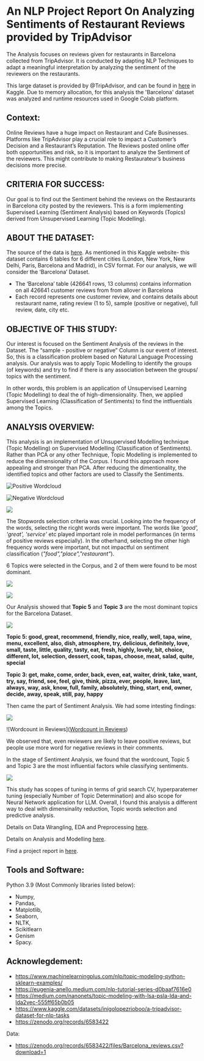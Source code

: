 # An NLP Project Report On Analyzing Sentiments of Restaurant Reviews provided by TripAdvisor

The Analysis focuses  on reviews given for restaurants in Barcelona collected from TripAdvisor. It is conducted by adapting NLP Techniques to adapt a meaningful interpretation by analyzing the sentiment of the reviewers on the restaurants.

This large dataset is provided by @TripAdvisor, and can be found in [here](https://www.kaggle.com/datasets/inigolopezrioboo/a-tripadvisor-dataset-for-nlp-tasks) in Kaggle. Due to memory allocation, for this analysis the 'Barcelona' dataset was analyzed and runtime resources used in Google Colab platform.

## Context:
Online Reviews have a huge impact on Restaurant and Cafe Businesses. Platforms like TripAdvisor play a crucial role to impact a Customer’s Decision and a Restaurant’s Reputation. The Reviews posted online offer both opportunities and risk, so it is important to analyze the Sentiment of the reviewers. This might contribute to making Restaurateur’s business decisions more precise.

## CRITERIA FOR SUCCESS:
Our goal is to find out the Sentiment behind the reviews on the Restaurants in Barcelona city posted by the reviewers. This is a form implementing Supervised Learning (Sentiment Analysis) based on Keywords (Topics) derived from Unsupervised Learning (Topic Modelling).

## ABOUT THE DATASET:
The source of the data is [here](https://www.kaggle.com/datasets/inigolopezrioboo/a-tripadvisor-dataset-for-nlp-tasks). As mentioned in this Kaggle website- this dataset contains 6 tables for 6 different cities (London, New York, New Delhi, Paris, Barcelona and Madrid), in CSV format. For our analysis, we will consider the ‘Barcelona’ Dataset.
* The ‘Barcelona’ table (426641 rows, 13 columns) contains information on all 426641 customer reviews from from allover in Barcelona
* Each record represents one customer review, and contains details about restaurant name, rating review (1 to 5), sample (positive or negative), full review, date, city etc.

## OBJECTIVE OF THIS STUDY:
Our interest is focused on the Sentiment Analysis of the reviews in the Dataset. The “sample - positive or negative” Column is our event of interest. So, this is a classification problem based on Natural Language Processing analysis. Our analysis was to apply Topic Modelling to identify the groups (of keywords) and try to find if there is any association between the groups/ topics with the sentiment.

In other words, this problem is an application of Unsupervised Learning (Topic Modelling) to deal the of high-dimensionality. Then, we applied Supervised Learning (Classification of Sentiments) to find the intfluentials among the Topics.

## ANALYSIS OVERVIEW:
This analysis is an implementation of Unsupervised Modelling technique (Topic Modelling) on Supervised Modelling (Classification of Sentiments). Rather than PCA or any other Technique, Topic Modelling is implemented to reduce the dimensionality of the Corpus. I found this approach more appealing and stronger than PCA. After reducing the dimentionality, the identified topics and other factors are used to Classify the Sentiments.

![Positive Wordcloud](https://github.com/myasmin/Capstone-3-TripAdvisor_Review_NLP-/blob/main/plots/positive%20wordcloud.png)

![Negative Wordcloud](https://github.com/myasmin/Capstone-3-TripAdvisor_Review_NLP-/blob/main/plots/negative%20wordcloud.png)

![](https://github.com/myasmin/Capstone-3-TripAdvisor_Review_NLP-/blob/main/plots/frequency%20of%20top%20words.png)

The Stopwords selection criteria was crucial. Looking into the frequency of the words, selecting the ricght words were important. The words like *'good', 'great', 'service'* etc played important role in model performances (in terms of positive reviews especially). In the otherhand, selecting the other high frequency words were important, but not impactful on sentiment classification (*"food","place","restaurant"*).

6 Topics were selected in the Corpus, and 2 of them were found to be most dominant.

![](https://github.com/myasmin/Capstone-3-TripAdvisor_Review_NLP-/blob/main/plots/wordcloud%20by%20topics.png)

![](https://github.com/myasmin/Capstone-3-TripAdvisor_Review_NLP-/blob/main/plots/WC%20and%20important%20topic%20keywords.png)

Our Analysis showed that **Topic 5** and **Topic 3** are the most dominant topics for the Barcelona Dataset.

![](https://github.com/myasmin/Capstone-3-TripAdvisor_Review_NLP-/blob/main/plots/number%20of%20topics%20by%20topic%20keywords.png)


**Topic 5: good, great, recommend, friendly, nice, really, well, tapa, wine, menu, excellent, also, dish, atmosphere, try, delicious, definitely, love, small, taste, little, quality, tasty, eat, fresh, highly, lovely, bit, choice, different, lot, selection, dessert, cook, tapas, choose, meat, salad, quite, special**


**Topic 3: get, make, come, order, back, even, eat, waiter, drink, take, want, try, say, friend, see, feel, give, think, pizza, ever, people, leave, last, always, way, ask, know, full, family, absolutely, thing, start, end, owner, decide, away, speak, still, pay, happy**

Then came the part of Sentiment Analysis. We had some intesting findings:

![](https://github.com/myasmin/Capstone-3-TripAdvisor_Review_NLP-/blob/main/plots/sample%20rating%20review%20distribution.png)


![Wordcount in Reviews]([Wordcount in Reviews](https://github.com/myasmin/Capstone-3-TripAdvisor_Review_NLP-/blob/main/plots/rating%20review%20by%20wordcount.png))

We observed that, even reviewers are likely to leave positive reviews, but people use more word for negative reviews in their comments.

In the stage of Sentiment Analysis, we found that the wordcount, Topic 5 and Topic 3 are the most influential factors while classifying sentiments.

![](https://github.com/myasmin/Capstone-3-TripAdvisor_Review_NLP-/blob/main/plots/feature%20importance%20by%20factors.png)


This study has scopes of tuning in terms of grid search CV, hyperparatemer tuning (especially Number of Topic Determination) and also scope for Neural Network application for LLM. Overall, I found this analysis a different way to deal with dimensinality reduction, Topic words selection and predictive analysis.

Details on Data Wrangling, EDA and Preprocessing [here](https://github.com/myasmin/Capstone-3-TripAdvisor_Review_NLP-/blob/main/Data_Preprocessing_and_EDA.ipynb).

Details on Analysis and Modelling [here](https://github.com/myasmin/Capstone-3-TripAdvisor_Review_NLP-/blob/main/Analysis_and_Modelling.ipynb).

Find a project report in [here](https://github.com/myasmin/Capstone-3-TripAdvisor_Review_NLP-/blob/main/Project%20Report.pdf).


## Tools and Software: 

Python 3.9 (Most Commonly libraries listed below):
* Numpy,
* Pandas,
* Matplotlib,
* Seaborn,
* NLTK,
* Scikitlearn
* Genism
* Spacy.

## Acknowlegdement:

* https://www.machinelearningplus.com/nlp/topic-modeling-python-sklearn-examples/
* https://eugenia-anello.medium.com/nlp-tutorial-series-d0baaf7616e0
* https://medium.com/nanonets/topic-modeling-with-lsa-psla-lda-and-lda2vec-555ff65b0b05
* https://www.kaggle.com/datasets/inigolopezrioboo/a-tripadvisor-dataset-for-nlp-tasks
* https://zenodo.org/records/6583422

Data:
* https://zenodo.org/records/6583422/files/Barcelona_reviews.csv?download=1
  


